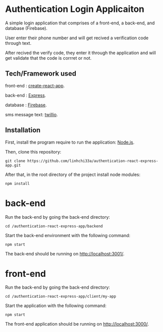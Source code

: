 # Authentication Login Applicaiton
A simple login application that comprises of a front-end, a back-end, and database (Firebase).

User enter their phone number and will get recived a verification code through text.

After recived the verify code, they enter it through the application and will get validate that the code is corrret or not.

## Tech/Framework used
front-end : [create-react-app](https://github.com/facebook/create-react-app).

back-end : [Express](https://www.npmjs.com/package/express).

database : [Firebase](https://firebase.google.com).

sms message text: [twillio](https://www.twilio.com).

## Installation
First, install the program require to run the application: [Node.js](https://nodejs.org/en/download/).

Then, clone this repository:

`git clone https://github.com/linhchi33a/authentication-react-express-app.git`

After that, in the root directory of the project install node modules:

`npm install`

# back-end
Run the back-end by going the back-end directory:

`cd /authentication-react-express-app/backend`

Start the back-end environment with the following command:

`npm start`

The back-end should be running on [http://localhost:3001/](http://localhost:3001/).

# front-end
Run the back-end by going the back-end directory:

`cd /authentication-react-express-app/client/my-app`

Start the application with the following command:

`npm start`

The front-end application should be running on [http://localhost:3000/](http://localhost:3000/).

